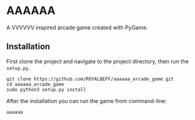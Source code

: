 # AAAAAA
A VVVVVV inspired arcade game created with PyGame.

## Installation
First clone the project and navigate to the project directory, then run the `setup.py`.

```{bash}
git clone https://github.com/ROYALBEFF/aaaaaa_arcade_game.git
cd aaaaaa_arcade_game
sudo python3 setup.py install
```

After the installation you can run the game from command-line: 
```{bash}
aaaaaa
```
